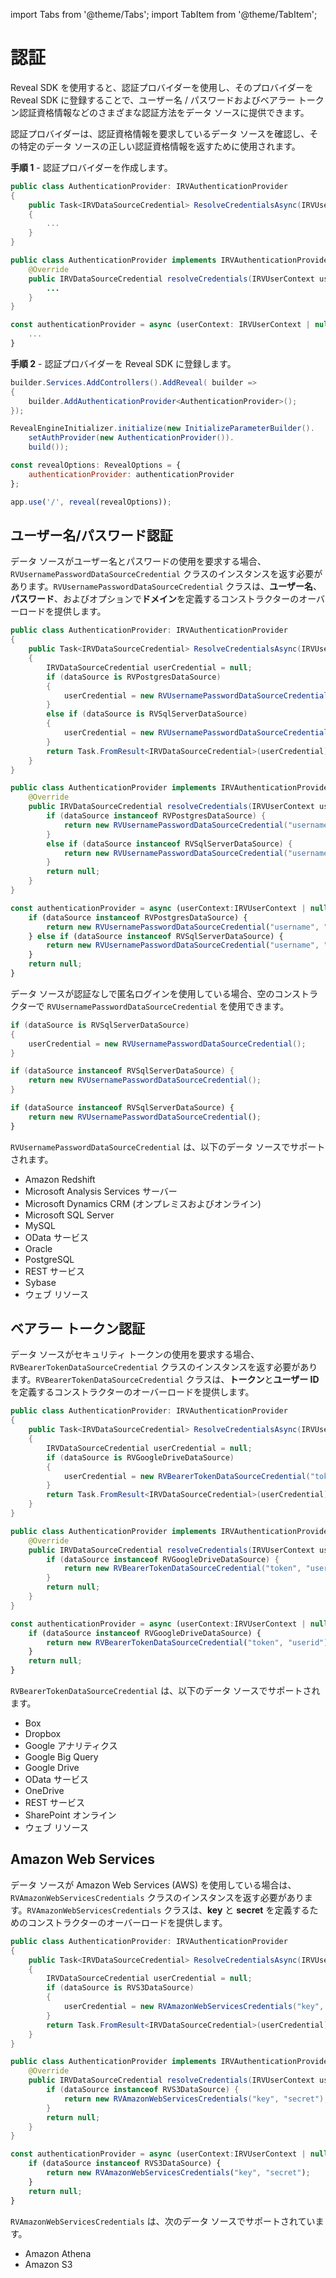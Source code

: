 import Tabs from '@theme/Tabs';
import TabItem from '@theme/TabItem';

# 認証

Reveal SDK を使用すると、認証プロバイダーを使用し、そのプロバイダーを Reveal SDK に登録することで、ユーザー名 / パスワードおよびベアラー トークン認証資格情報などのさまざまな認証方法をデータ ソースに提供できます。

認証プロバイダーは、認証資格情報を要求しているデータ ソースを確認し、その特定のデータ ソースの正しい認証資格情報を返すために使用されます。

**手順 1** - 認証プロバイダーを作成します。

<Tabs groupId="code" queryString>
  <TabItem value="aspnet" label="ASP.NET" default>

```cs
public class AuthenticationProvider: IRVAuthenticationProvider
{
    public Task<IRVDataSourceCredential> ResolveCredentialsAsync(IRVUserContext userContext, RVDashboardDataSource dataSource)
    {
        ...
    }
}
```

  </TabItem>

  <TabItem value="java" label="Java">

```java
public class AuthenticationProvider implements IRVAuthenticationProvider {
	@Override
	public IRVDataSourceCredential resolveCredentials(IRVUserContext userContext, RVDashboardDataSource dataSource) {
        ...	
	}
}
```

  </TabItem>

  <TabItem value="node" label="Node.js">    

```js
const authenticationProvider = async (userContext: IRVUserContext | null, dataSource: RVDashboardDataSource) => {
    ...
}
```

  </TabItem>
</Tabs>

**手順 2** - 認証プロバイダーを Reveal SDK に登録します。

<Tabs groupId="code" queryString>
  <TabItem value="aspnet" label="ASP.NET" default>

```cs
builder.Services.AddControllers().AddReveal( builder =>
{
    builder.AddAuthenticationProvider<AuthenticationProvider>();
});
```

  </TabItem>

  <TabItem value="java" label="Java">

```java
RevealEngineInitializer.initialize(new InitializeParameterBuilder().
    setAuthProvider(new AuthenticationProvider()).
    build());
```

  </TabItem>

  <TabItem value="node" label="Node.js">    

```js
const revealOptions: RevealOptions = {
	authenticationProvider: authenticationProvider
};

app.use('/', reveal(revealOptions));
```

  </TabItem>
</Tabs>

## ユーザー名/パスワード認証

データ ソースがユーザー名とパスワードの使用を要求する場合、`RVUsernamePasswordDataSourceCredential` クラスのインスタンスを返す必要があります。`RVUsernamePasswordDataSourceCredential` クラスは、**ユーザー名**、**パスワード**、およびオプションで**ドメイン**を定義するコンストラクターのオーバーロードを提供します。

<Tabs groupId="code" queryString>
  <TabItem value="aspnet" label="ASP.NET" default>

```cs
public class AuthenticationProvider: IRVAuthenticationProvider
{
    public Task<IRVDataSourceCredential> ResolveCredentialsAsync(IRVUserContext userContext, RVDashboardDataSource dataSource)
    {
        IRVDataSourceCredential userCredential = null;
        if (dataSource is RVPostgresDataSource)
        {
            userCredential = new RVUsernamePasswordDataSourceCredential("username", "password");
        }
        else if (dataSource is RVSqlServerDataSource)
        {
            userCredential = new RVUsernamePasswordDataSourceCredential("username", "password", "domain");
        }
        return Task.FromResult<IRVDataSourceCredential>(userCredential);
    }
}
```

  </TabItem>

  <TabItem value="java" label="Java">

```java
public class AuthenticationProvider implements IRVAuthenticationProvider {
	@Override
	public IRVDataSourceCredential resolveCredentials(IRVUserContext userContext, RVDashboardDataSource dataSource) {
		if (dataSource instanceof RVPostgresDataSource) {
			return new RVUsernamePasswordDataSourceCredential("username", "password");
		} 
        else if (dataSource instanceof RVSqlServerDataSource) {
			return new RVUsernamePasswordDataSourceCredential("username", "password", "domain");
		} 
		return null;
	}
}
```

  </TabItem>

  <TabItem value="node" label="Node.js">    

```js
const authenticationProvider = async (userContext:IRVUserContext | null, dataSource: RVDashboardDataSource) => {
	if (dataSource instanceof RVPostgresDataSource) {
		return new RVUsernamePasswordDataSourceCredential("username", "password");
	} else if (dataSource instanceof RVSqlServerDataSource) {
		return new RVUsernamePasswordDataSourceCredential("username", "password", "domain");
	}
	return null;
}
```

  </TabItem>
</Tabs>

データ ソースが認証なしで匿名ログインを使用している場合、空のコンストラクターで `RVUsernamePasswordDataSourceCredential` を使用できます。

<Tabs groupId="code" queryString>
  <TabItem value="aspnet" label="ASP.NET" default>

```cs
if (dataSource is RVSqlServerDataSource)
{
    userCredential = new RVUsernamePasswordDataSourceCredential();
}
```

  </TabItem>

  <TabItem value="java" label="Java">

```java
if (dataSource instanceof RVSqlServerDataSource) {
    return new RVUsernamePasswordDataSourceCredential();
}
```

  </TabItem>

  <TabItem value="node" label="Node.js">    

```js
if (dataSource instanceof RVSqlServerDataSource) {
    return new RVUsernamePasswordDataSourceCredential();
}
```

  </TabItem>
</Tabs>

`RVUsernamePasswordDataSourceCredential` は、以下のデータ ソースでサポートされます。
- Amazon Redshift
- Microsoft Analysis Services サーバー
- Microsoft Dynamics CRM (オンプレミスおよびオンライン)
- Microsoft SQL Server
- MySQL
- OData サービス
- Oracle
- PostgreSQL
- REST サービス
- Sybase
- ウェブ リソース

## ベアラー トークン認証

データ ソースがセキュリティ トークンの使用を要求する場合、`RVBearerTokenDataSourceCredential` クラスのインスタンスを返す必要があります。`RVBearerTokenDataSourceCredential` クラスは、**トークン**と**ユーザー ID** を定義するコンストラクターのオーバーロードを提供します。

<Tabs groupId="code" queryString>
  <TabItem value="aspnet" label="ASP.NET" default>

```cs
public class AuthenticationProvider: IRVAuthenticationProvider
{
    public Task<IRVDataSourceCredential> ResolveCredentialsAsync(IRVUserContext userContext, RVDashboardDataSource dataSource)
    {
        IRVDataSourceCredential userCredential = null;
        if (dataSource is RVGoogleDriveDataSource)
        {
            userCredential = new RVBearerTokenDataSourceCredential("token", "userid");
        }
        return Task.FromResult<IRVDataSourceCredential>(userCredential);
    }
}
```

  </TabItem>

  <TabItem value="java" label="Java">

```java
public class AuthenticationProvider implements IRVAuthenticationProvider {
    @Override
    public IRVDataSourceCredential resolveCredentials(IRVUserContext userContext, RVDashboardDataSource dataSource) {
        if (dataSource instanceof RVGoogleDriveDataSource) {
            return new RVBearerTokenDataSourceCredential("token", "userid");
        }
        return null;
    }
}
```

  </TabItem>

  <TabItem value="node" label="Node.js">    

```js
const authenticationProvider = async (userContext:IRVUserContext | null, dataSource: RVDashboardDataSource) => {
    if (dataSource instanceof RVGoogleDriveDataSource) {
        return new RVBearerTokenDataSourceCredential("token", "userid");
    }
    return null;
}
```

  </TabItem>
</Tabs>

`RVBearerTokenDataSourceCredential` は、以下のデータ ソースでサポートされます。
- Box
- Dropbox
- Google アナリティクス
- Google Big Query
- Google Drive
- OData サービス
- OneDrive
- REST サービス
- SharePoint オンライン
- ウェブ リソース

## Amazon Web Services

データ ソースが Amazon Web Services (AWS) を使用している場合は、`RVAmazonWebServicesCredentials` クラスのインスタンスを返す必要があります。`RVAmazonWebServicesCredentials` クラスは、**key** と **secret** を定義するためのコンストラクターのオーバーロードを提供します。

<Tabs groupId="code" queryString>
  <TabItem value="aspnet" label="ASP.NET" default>

```cs
public class AuthenticationProvider: IRVAuthenticationProvider
{
    public Task<IRVDataSourceCredential> ResolveCredentialsAsync(IRVUserContext userContext, RVDashboardDataSource dataSource)
    {
        IRVDataSourceCredential userCredential = null;
        if (dataSource is RVS3DataSource)
        {
            userCredential = new RVAmazonWebServicesCredentials("key", "secret");
        }
        return Task.FromResult<IRVDataSourceCredential>(userCredential);
    }
}
```

  </TabItem>

  <TabItem value="java" label="Java">

```java
public class AuthenticationProvider implements IRVAuthenticationProvider {
    @Override
    public IRVDataSourceCredential resolveCredentials(IRVUserContext userContext, RVDashboardDataSource dataSource) {
        if (dataSource instanceof RVS3DataSource) {
            return new RVAmazonWebServicesCredentials("key", "secret");
        }
        return null;
    }
}
```

  </TabItem>

  <TabItem value="node" label="Node.js">    

```js
const authenticationProvider = async (userContext:IRVUserContext | null, dataSource: RVDashboardDataSource) => {
    if (dataSource instanceof RVS3DataSource) {
        return new RVAmazonWebServicesCredentials("key", "secret");
    }
    return null;
}
```

  </TabItem>
</Tabs>

`RVAmazonWebServicesCredentials` は、次のデータ ソースでサポートされています。
- Amazon Athena
- Amazon S3